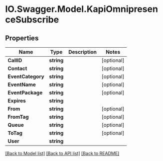 # IO.Swagger.Model.KapiOmnipresenceSubscribe
## Properties

Name | Type | Description | Notes
------------ | ------------- | ------------- | -------------
**CallID** | **string** |  | [optional] 
**Contact** | **string** |  | [optional] 
**EventCategory** | **string** |  | [optional] 
**EventName** | **string** |  | [optional] 
**EventPackage** | **string** |  | [optional] 
**Expires** | **string** |  | 
**From** | **string** |  | [optional] 
**FromTag** | **string** |  | [optional] 
**Queue** | **string** |  | [optional] 
**ToTag** | **string** |  | [optional] 
**User** | **string** |  | 

[[Back to Model list]](../README.md#documentation-for-models) [[Back to API list]](../README.md#documentation-for-api-endpoints) [[Back to README]](../README.md)

